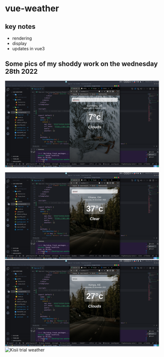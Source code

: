 # vue-weather

## key notes

- rendering
- display
- updates in vue3

## Some pics of my shoddy work on the wednesday 28th 2022

![Try One](/src/assets//screenshots/germany.png "Germany")

![Try Two](./src/assets/screenshots//ghana.png "Ghana")
![Try Three](./src//assets/screenshots/kenya.png "Kenya")
![Kisii trial weather](./src//assets/screenshots/lol.png "Kisii")
